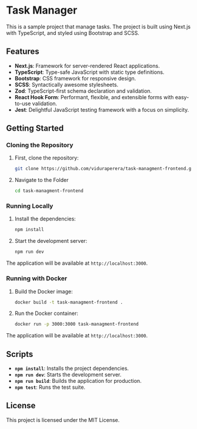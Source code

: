# Task Manager

This is a sample project that manage tasks. The project is built using Next.js with TypeScript, and styled using Bootstrap and SCSS.

## Features

- **Next.js**: Framework for server-rendered React applications.
- **TypeScript**: Type-safe JavaScript with static type definitions.
- **Bootstrap**: CSS framework for responsive design.
- **SCSS**: Syntactically awesome stylesheets.
- **Zod**: TypeScript-first schema declaration and validation.
- **React Hook Form**: Performant, flexible, and extensible forms with easy-to-use validation.
- **Jest**: Delightful JavaScript testing framework with a focus on simplicity.

## Getting Started

### Cloning the Repository

1. First, clone the repository:

   ```bash
   git clone https://github.com/viduraperera/task-managment-frontend.git
   ```

2. Navigate to the Folder

   ```bash
   cd task-managment-frontend
   ```

### Running Locally

1. Install the dependencies:

   ```bash
   npm install
   ```

2. Start the development server:

   ```bash
   npm run dev
   ```

The application will be available at `http://localhost:3000`.

### Running with Docker

1. Build the Docker image:

   ```bash
   docker build -t task-managment-frontend .
   ```

2. Run the Docker container:

   ```bash
   docker run -p 3000:3000 task-managment-frontend
   ```

The application will be available at `http://localhost:3000`.

## Scripts

- **`npm install`**: Installs the project dependencies.
- **`npm run dev`**: Starts the development server.
- **`npm run build`**: Builds the application for production.
- **`npm test`**: Runs the test suite.

## License

This project is licensed under the MIT License.
